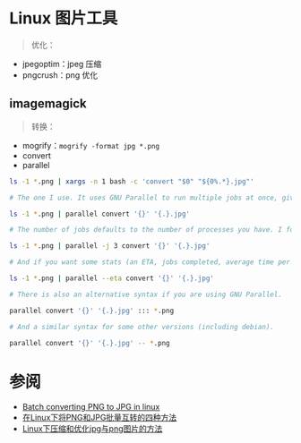 <link href="../../css/style.css" rel="stylesheet" type="text/css" />

# Linux 图片工具

> 优化：

+ jpegoptim：jpeg 压缩
+ pngcrush：png 优化

## imagemagick

> 转换：

+ mogrify：`mogrify -format jpg *.png`
+ convert
+ parallel

```Bash
ls -1 *.png | xargs -n 1 bash -c 'convert "$0" "${0%.*}.jpg"'

# The one I use. It uses GNU Parallel to run multiple jobs at once, giving you a performance boost. It is installed by default on many systems and is almost definitely in your repo (it is a good program to have around).

ls -1 *.png | parallel convert '{}' '{.}.jpg'

# The number of jobs defaults to the number of processes you have. I found better CPU usage using 3 jobs on my dual-core system.

ls -1 *.png | parallel -j 3 convert '{}' '{.}.jpg'

# And if you want some stats (an ETA, jobs completed, average time per job...)

ls -1 *.png | parallel --eta convert '{}' '{.}.jpg'

# There is also an alternative syntax if you are using GNU Parallel.

parallel convert '{}' '{.}.jpg' ::: *.png

# And a similar syntax for some other versions (including debian).

parallel convert '{}' '{.}.jpg' -- *.png
```

# 参阅

+ [Batch converting PNG to JPG in linux](https://superuser.com/questions/71028/batch-converting-png-to-jpg-in-linux)
+ [在Linux下将PNG和JPG批量互转的四种方法](https://blog.csdn.net/qq_36801146/article/details/53692635)
+ [Linux下压缩和优化jpg与png图片的方法](https://www.jb51.net/LINUXjishu/413137.html)

